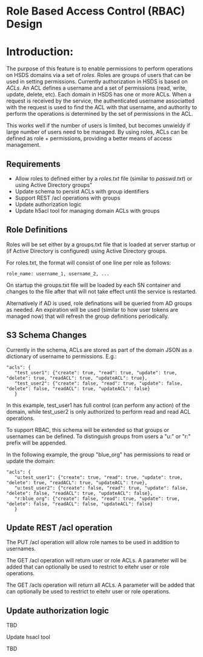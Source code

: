 # Role Based Access Control (RBAC) Design



# Introduction:

The purpose of this feature is to enable permissions to perform operations on HSDS domains via a set of *roles*.  Roles are groups of users that can be used in setting permissions.  Currently authorization in HSDS is based on *ACLs*.  An ACL defines a username and a set of permissions (read, write, update, delete, etc).  Each domain in HSDS has one or more ACLs.  When a request is received by the service, the authenticated username associatted with the request is used to find the ACL with that username, and authority to perform the operations is determined by the set of permissions in the ACL.

This works well if the number of users is limited, but becomes unwieldy if large number of users need to be managed.  By using roles, ACLs can be defined as role + permissions, providing a better means of access management.



## Requirements

- Allow roles to defined either by a *roles.txt* file (similar to *passwd.txt*) or using Active Directory groups"
- Update schema to persist ACLs with group identifiers
- Support REST /acl operations with groups
- Update authorization logic
- Update h5acl tool for managing domain ACLs with groups



## Role Definitions

Roles will be set either by a groups.txt file that is loaded at server startup or (if Active Directory is configured) using Active Directory  groups.

For roles.txt, the format will consist of one line per role as follows:

```
role_name: username_1, username_2, ...
```

On startup the groups.txt file will be loaded by each SN container and changes to the file after that will not take effect until the service is restarted.

Alternatively if AD is used, role definations will be queried from AD groups as needed.  An expiration will be used (similar to how user tokens are managed now) that will refresh the group definitions periodically.

## S3 Schema Changes

Currently in the schema, ACLs are stored as part of the domain JSON as a dictionary of username to permissions.  E.g.:

```
"acls": {
   "test_user1": {"create": true, "read": true, "update": true, "delete": true, "readACL": true, "updateACL": true},
   "test_user2": {"create": false, "read": true, "update": false, "delete": false, "readACL": true, "updateACL": false}
   }
```

In this example, test_user1 has full control (can perform any action) of the domain, while test_user2 is only authorized to perform read and read ACL operations.

To support RBAC, this schema will be extended so that groups or usernames can be defined.  To distinguish groups from users a "u:" or "r:" prefix will be appended.

In the following example, the group "blue_org" has permissions to read or update the domain:

```
"acls": {
   "u:test_user1": {"create": true, "read": true, "update": true, "delete": true, "readACL": true, "updateACL": true},
   "u:test_user2": {"create": false, "read": true, "update": false, "delete": false, "readACL": true, "updateACL": false},
   "r:blue_org": {"create": false, "read": true, "update": true, "delete": false, "readACL": false, "updateACL": false}   
   }
```



##  Update REST /acl operation

The PUT /acl operation will allow role names to be used in addition to usernames.

The GET /acl operation will return user or role ACLs.  A parameter will be added that can optionally be used to restrict to eitehr user or role operations.

The GET /acls operation will return all ACLs.  A parameter will be added that can optionally be used to restrict to eitehr user or role operations.

## Update authorization logic

TBD



Update hsacl tool

TBD